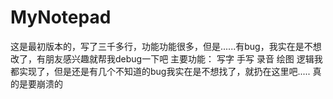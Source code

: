 # MyNotepad
这是最初版本的，写了三千多行，功能功能很多，但是......有bug，我实在是不想改了，有朋友感兴趣就帮我debug一下吧
主要功能：
写字
手写
录音
绘图
逻辑我都实现了，但是还是有几个不知道的bug我实在是不想找了，就扔在这里吧.....
真的是要崩溃的
